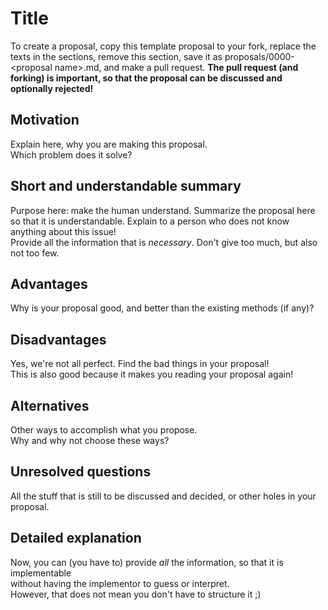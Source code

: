 # Title

To create a proposal, copy this template proposal to your fork, replace the texts in the sections, remove this section, save it as proposals/0000-&lt;proposal name&gt;.md, and make a pull request. **The pull request (and forking) is important, so that the proposal can be discussed and optionally rejected!**

## Motivation  
Explain here, why you are making this proposal.  
Which problem does it solve?  

## Short and understandable summary
Purpose here: make the human understand.
Summarize the proposal here so that it is understandable. Explain to a person who does not know anything about this issue!  
Provide all the information that is *necessary*. Don't give too much, but also not too few.  

## Advantages
Why is your proposal good, and better than the existing methods (if any)?

## Disadvantages
Yes, we're not all perfect. Find the bad things in your proposal!  
This is also good because it makes you reading your proposal again!

## Alternatives  
Other ways to accomplish what you propose.  
Why and why not choose these ways?

## Unresolved questions
All the stuff that is still to be discussed and decided, or other holes in your proposal.  

## Detailed explanation
Now, you can (you have to) provide *all* the information, so that it is implementable  
without having the implementor to guess or interpret.  
However, that does not mean you don't have to structure it ;)
